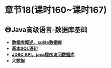 # 章节18(课时160~课时167)    
## 😄Java高级语言-数据库基础        
 - **[数据库概述、sqlite数据库](章节18(课时160~课时162).md)**    
 - **[基本SQL语句](章节18(课时160~课时162).md)**    
 - **[JDBC API，java程序访问数据库](章节18(课时163~课时165).md)**    
 - **大数据**          
     

